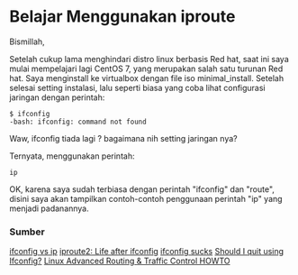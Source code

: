 # Belajar Menggunakan iproute

Bismillah,


Setelah cukup lama menghindari distro linux berbasis Red hat, saat ini saya mulai mempelajari lagi CentOS 7, yang merupakan salah satu turunan Red hat. Saya menginstall ke virtualbox dengan file iso minimal_install. Setelah selesai setting instalasi, lalu seperti biasa yang coba lihat configurasi jaringan dengan perintah:

```
$ ifconfig
-bash: ifconfig: command not found
```

Waw, ifconfig tiada lagi ? bagaimana nih setting jaringan nya?

Ternyata, menggunakan perintah:
```
ip
```

OK, karena saya sudah terbiasa dengan perintah "ifconfig" dan "route", disini saya akan tampilkan contoh-contoh penggunaan perintah "ip" yang menjadi padanannya.





### Sumber
[ifconfig vs ip](https://tty1.net/blog/2010/ifconfig-ip-comparison_en.html)
[iproute2: Life after ifconfig](http://andys.org.uk/bits/2010/02/24/iproute2-life-after-ifconfig/)
[ifconfig sucks](http://inai.de/2008/02/19)
[Should I quit using Ifconfig?](https://serverfault.com/questions/458628/should-i-quit-using-ifconfig)
[Linux Advanced Routing & Traffic Control HOWTO](http://lartc.org/howto/index.html)


